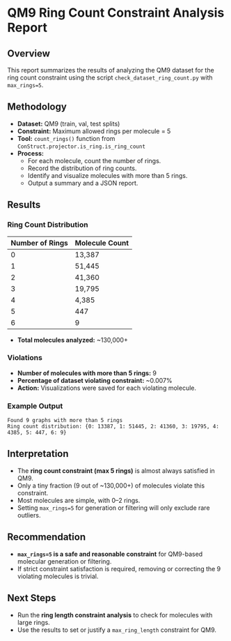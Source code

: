 # QM9 Ring Count Constraint Analysis Report

## Overview

This report summarizes the results of analyzing the QM9 dataset for the ring count constraint using the script `check_dataset_ring_count.py` with `max_rings=5`.

## Methodology

- **Dataset:** QM9 (train, val, test splits)
- **Constraint:** Maximum allowed rings per molecule = 5
- **Tool:** `count_rings()` function from `ConStruct.projector.is_ring.is_ring_count`
- **Process:**
  - For each molecule, count the number of rings.
  - Record the distribution of ring counts.
  - Identify and visualize molecules with more than 5 rings.
  - Output a summary and a JSON report.

## Results

### Ring Count Distribution

| Number of Rings | Molecule Count |
|-----------------|---------------|
| 0               | 13,387        |
| 1               | 51,445        |
| 2               | 41,360        |
| 3               | 19,795        |
| 4               | 4,385         |
| 5               | 447           |
| 6               | 9             |

- **Total molecules analyzed:** ~130,000+

### Violations

- **Number of molecules with more than 5 rings:** 9
- **Percentage of dataset violating constraint:** ~0.007%
- **Action:** Visualizations were saved for each violating molecule.

### Example Output
```
Found 9 graphs with more than 5 rings
Ring count distribution: {0: 13387, 1: 51445, 2: 41360, 3: 19795, 4: 4385, 5: 447, 6: 9}
```

## Interpretation

- The **ring count constraint (max 5 rings)** is almost always satisfied in QM9.
- Only a tiny fraction (9 out of ~130,000+) of molecules violate this constraint.
- Most molecules are simple, with 0–2 rings.
- Setting `max_rings=5` for generation or filtering will only exclude rare outliers.

## Recommendation

- **`max_rings=5` is a safe and reasonable constraint** for QM9-based molecular generation or filtering.
- If strict constraint satisfaction is required, removing or correcting the 9 violating molecules is trivial.

## Next Steps

- Run the **ring length constraint analysis** to check for molecules with large rings.
- Use the results to set or justify a `max_ring_length` constraint for QM9. 